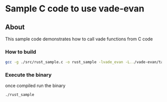 # Sample C code to use vade-evan

## About

This sample code demonstrates how to call vade functions from C code


### How to build

```sh
gcc -g ./src/rust_sample.c -o rust_sample -lvade_evan -L../vade-evan/target/debug/
```

### Execute the binary

once compiled run the binary

```sh
./rust_sample
```